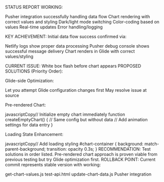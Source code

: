STATUS REPORT
WORKING:

Pusher integration successfully handling data flow
Chart rendering with correct values and styling
Dark/light mode switching
Color-coding based on values
Real-time updates
Error handling/logging

KEY ACHIEVEMENT:
Initial data flow success confirmed via:

Netlify logs show proper data processing
Pusher debug console shows successful message delivery
Chart renders in Glide with correct values/styling

CURRENT ISSUE:
White box flash before chart appears
PROPOSED SOLUTIONS (Priority Order):

Glide-side Optimization:

Let you attempt Glide configuration changes first
May resolve issue at source

Pre-rendered Chart:

javascriptCopy// Initialize empty chart immediately
function createEmptyChart() {
// Same config but without data
// Add animation settings for data entry
}

Loading State Enhancement:

javascriptCopy// Add loading styling
#chart-container {
background: match-parent-background;
transition: opacity 0.3s;
}
RECOMMENDATION:
Test solutions in order listed. Pre-rendered chart approach is proven viable from previous testing but try Glide optimization first.
ROLLBACK POINT:
Current commit represents stable version with working:

get-chart-values.js
test-api.html
update-chart-data.js
Pusher integration
